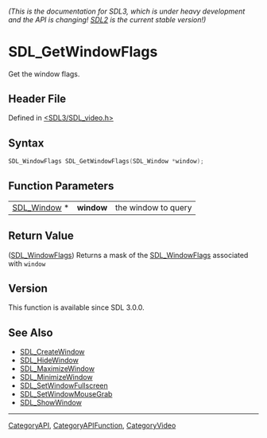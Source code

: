 ###### (This is the documentation for SDL3, which is under heavy development and the API is changing! [SDL2](https://wiki.libsdl.org/SDL2/) is the current stable version!)
# SDL_GetWindowFlags

Get the window flags.

## Header File

Defined in [<SDL3/SDL_video.h>](https://github.com/libsdl-org/SDL/blob/main/include/SDL3/SDL_video.h)

## Syntax

```c
SDL_WindowFlags SDL_GetWindowFlags(SDL_Window *window);
```

## Function Parameters

|                            |            |                     |
| -------------------------- | ---------- | ------------------- |
| [SDL_Window](SDL_Window) * | **window** | the window to query |

## Return Value

([SDL_WindowFlags](SDL_WindowFlags)) Returns a mask of the
[SDL_WindowFlags](SDL_WindowFlags) associated with `window`

## Version

This function is available since SDL 3.0.0.

## See Also

- [SDL_CreateWindow](SDL_CreateWindow)
- [SDL_HideWindow](SDL_HideWindow)
- [SDL_MaximizeWindow](SDL_MaximizeWindow)
- [SDL_MinimizeWindow](SDL_MinimizeWindow)
- [SDL_SetWindowFullscreen](SDL_SetWindowFullscreen)
- [SDL_SetWindowMouseGrab](SDL_SetWindowMouseGrab)
- [SDL_ShowWindow](SDL_ShowWindow)

----
[CategoryAPI](CategoryAPI), [CategoryAPIFunction](CategoryAPIFunction), [CategoryVideo](CategoryVideo)

